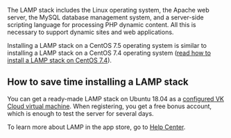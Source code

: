 The LAMP stack includes the Linux operating system, the Apache web server, the MySQL database management system, and a server-side scripting language for processing PHP dynamic content. All this is necessary to support dynamic sites and web applications.

Installing a LAMP stack on a CentOS 7.5 operating system is similar to installing a LAMP stack on a CentOS 7.4 operating system ([read how to install a LAMP stack on CentOS 7.4](/en/additionals/cases/cases-lamp/lamp-cos74)).

## How to save time installing a LAMP stack

You can get a ready-made LAMP stack on Ubuntu 18.04 as a [configured VK Cloud virtual machine](https://mcs.mail.ru/app/services/marketplace/). When registering, you get a free bonus account, which is enough to test the server for several days.

To learn more about LAMP in the app store, go to [Help Center](/en/additionals/mp/mp-apps/mp-lamp-stack).
